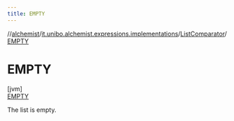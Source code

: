 ```yaml
---
title: EMPTY
---
```

//[alchemist](../../../../index.html)/[it.unibo.alchemist.expressions.implementations](../../index.html)/[ListComparator](../index.html)/[EMPTY](index.html)



# EMPTY



[jvm]\
[EMPTY](index.html)



The list is empty.


